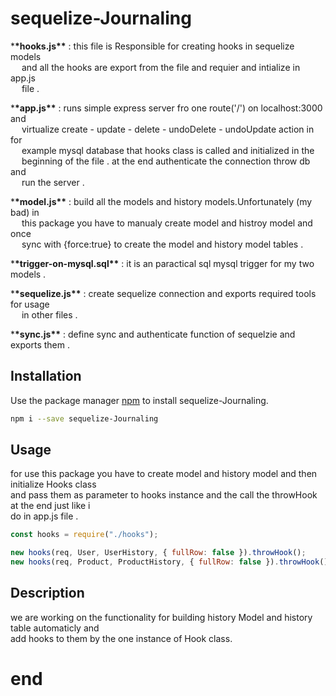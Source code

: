 # sequelize-Journaling

\***\*hooks.js\*\*** : this file is Responsible for creating hooks in sequelize models \
&nbsp;&emsp;and all the hooks are export from the file and requier and intialize in app.js \
&nbsp;&emsp;file .

\***\*app.js\*\*** : runs simple express server fro one route('/') on localhost:3000 and \
&nbsp;&emsp;virtualize create - update - delete - undoDelete - undoUpdate action in for \
&nbsp;&emsp;example mysql database that hooks class is called and initialized in the \
&nbsp;&emsp;beginning of the file . at the end authenticate the connection throw db and \
&nbsp;&emsp;run the server .

\***\*model.js\*\*** : build all the models and history models.Unfortunately (my bad) in \
&nbsp;&emsp;this package you have to manualy create model and histroy model and once \
&nbsp;&emsp;sync with {force:true} to create the model and history model tables .

\***\*trigger-on-mysql.sql\*\*** : it is an paractical sql mysql trigger for my two models .

\***\*sequelize.js\*\*** : create sequelize connection and exports required tools for usage \
&nbsp;&emsp;in other files .

\***\*sync.js\*\*** : define sync and authenticate function of sequelzie and exports them .

## Installation

Use the package manager [npm](https://www.npmjs.com/) to install sequelize-Journaling.

```bash
npm i --save sequelize-Journaling
```

## Usage

for use this package you have to create model and history model and then initialize Hooks class \
and pass them as parameter to hooks instance and the call the throwHook at the end just like i \
do in app.js file .

```javascript
const hooks = require("./hooks");

new hooks(req, User, UserHistory, { fullRow: false }).throwHook();
new hooks(req, Product, ProductHistory, { fullRow: false }).throwHook();
```
## Description

we are working on the functionality for building history Model and history table automaticly and \
add hooks to them by the one instance of Hook class.

# end
